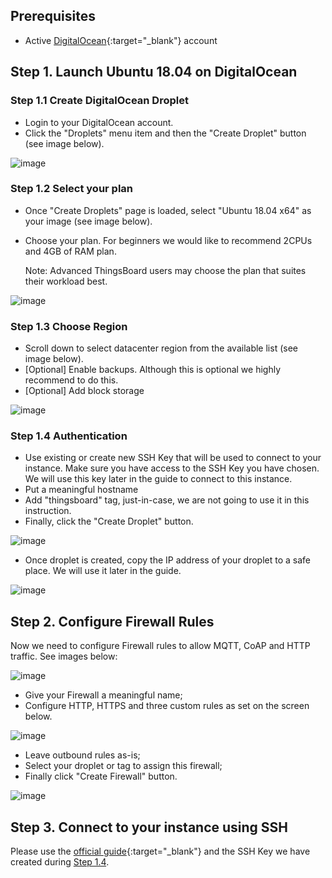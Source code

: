 ## Prerequisites

- Active [DigitalOcean](https://cloud.digitalocean.com/){:target="_blank"} account

## Step 1. Launch Ubuntu 18.04 on DigitalOcean

### Step 1.1 Create DigitalOcean Droplet

- Login to your DigitalOcean account.
- Click the "Droplets" menu item and then the "Create Droplet" button (see image below).   

![image](https://img.thingsboard.io/user-guide/install/digital-ocean-pe/create-droplet.png)

### Step 1.2 Select your plan

- Once "Create Droplets" page is loaded, select "Ubuntu 18.04 x64" as your image (see image below).
- Choose your plan. For beginners we would like to recommend 2CPUs and 4GB of RAM plan. 

  Note: Advanced ThingsBoard users may choose the plan that suites their workload best. 
    
![image](https://img.thingsboard.io/user-guide/install/digital-ocean-pe/choose-plan.png)

### Step 1.3 Choose Region

- Scroll down to select datacenter region from the available list (see image below).
- [Optional] Enable backups. Although this is optional we highly recommend to do this. 
- [Optional] Add block storage

![image](https://img.thingsboard.io/user-guide/install/digital-ocean-pe/choose-region.png)

### Step 1.4 Authentication

- Use existing or create new SSH Key that will be used to connect to your instance. Make sure you have access to the SSH Key you have chosen. We will use this key later in the guide to connect to this instance. 
- Put a meaningful hostname
- Add "thingsboard" tag, just-in-case, we are not going to use it in this instruction.
- Finally, click the "Create Droplet" button.

![image](https://img.thingsboard.io/user-guide/install/digital-ocean-pe/create-final.png)

- Once droplet is created, copy the IP address of your droplet to a safe place. We will use it later in the guide. 

![image](https://img.thingsboard.io/user-guide/install/digital-ocean-pe/droplet-created.png)

## Step 2. Configure Firewall Rules

Now we need to configure Firewall rules to allow MQTT, CoAP and HTTP traffic. See images below:

![image](https://img.thingsboard.io/user-guide/install/digital-ocean-pe/create-firewall.png)

- Give your Firewall a meaningful name;
- Configure HTTP, HTTPS and three custom rules as set on the screen below. 

![image](https://img.thingsboard.io/user-guide/install/digital-ocean-pe/firewall-config.png)

- Leave outbound rules as-is;
- Select your droplet or tag to assign this firewall;
- Finally click "Create Firewall" button.

![image](https://img.thingsboard.io/user-guide/install/digital-ocean-pe/firewall-final.png)

## Step 3. Connect to your instance using SSH

Please use the [official guide](https://www.digitalocean.com/docs/droplets/how-to/connect-with-ssh/){:target="_blank"} 
and the SSH Key we have created during [Step 1.4](/docs/user-guide/install/pe/digital-ocean/#step-14-authentication).
